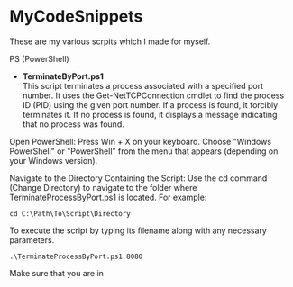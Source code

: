 # MyCodeSnippets
These are my various scrpits which I made for myself.

PS (PowerShell)
- **TerminateByPort.ps1** <br>
This script terminates a process associated with a specified port number. It uses the Get-NetTCPConnection cmdlet to find the process ID (PID) using the given port number. If a process is found, it forcibly terminates it. If no process is found, it displays a message indicating that no process was found.

Open PowerShell:
Press Win + X on your keyboard.
Choose "Windows PowerShell" or "PowerShell" from the menu that appears (depending on your Windows version).

Navigate to the Directory Containing the Script:
Use the cd command (Change Directory) to navigate to the folder where TerminateProcessByPort.ps1 is located. For example:
```cmdline
cd C:\Path\To\Script\Directory
```
To execute the script by typing its filename along with any necessary parameters. 
```cmdline
.\TerminateProcessByPort.ps1 8080
```
Make sure that you are in 
